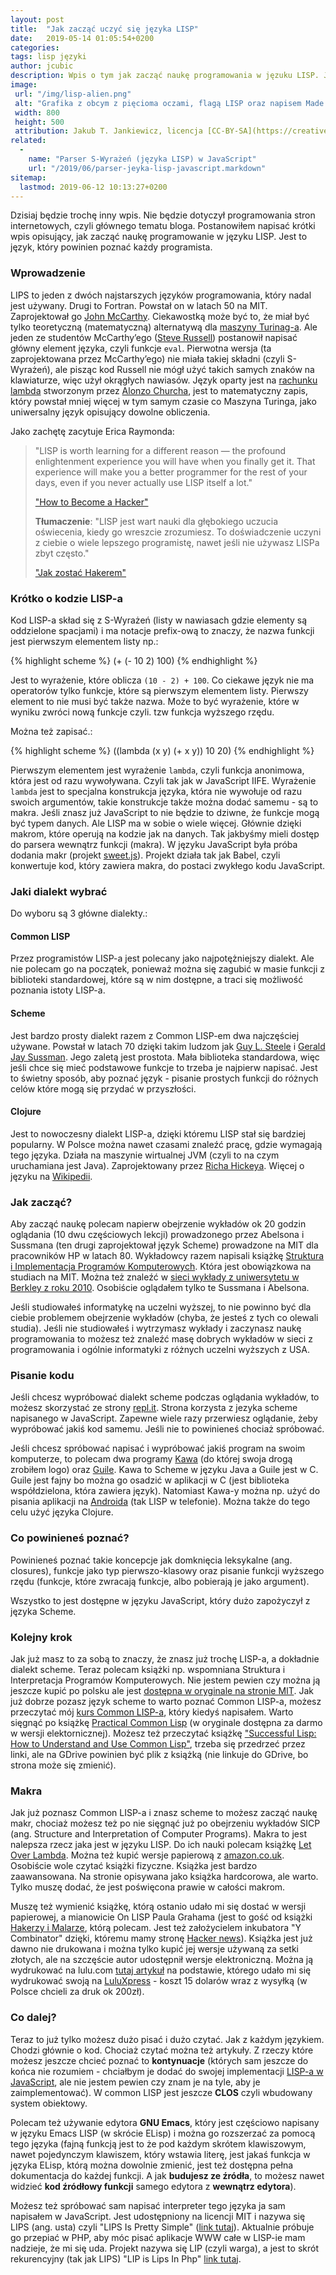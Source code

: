 ```yaml
---
layout: post
title:  "Jak zacząć uczyć się języka LISP"
date:   2019-05-14 01:05:54+0200
categories:
tags: lisp języki
author: jcubic
description: Wpis o tym jak zacząć naukę programowania w jęzuku LISP. Jaki dialekt wybrać Scheme czy Common LISP. Czy są jakieś kursy wideo i czy są książki o języku LISP.
image:
 url: "/img/lisp-alien.png"
 alt: "Grafika z obcym z pięcioma oczami, flagą LISP oraz napisem Made with secret alien technology"
 width: 800
 height: 500
 attribution: Jakub T. Jankiewicz, licencja [CC-BY-SA](https://creativecommons.org/licenses/by-sa/4.0/). źródło na [GitHub-ie](https://github.com/jcubic/jcubic.pl/blob/master/img/lisp-alien.svg) bazuje na [Lisperati](http://www.lisperati.com/logo.html) licencja Public Domain.
related:
  -
    name: "Parser S-Wyrażeń (języka LISP) w JavaScript"
    url: "/2019/06/parser-jeyka-lisp-javascript.markdown"
sitemap:
  lastmod: 2019-06-12 10:13:27+0200
---
```



Dzisiaj będzie trochę inny wpis. Nie będzie dotyczył programowania stron internetowych, czyli głównego tematu
bloga. Postanowiłem napisać krótki wpis opisujący, jak zacząć naukę programowanie w języku LISP. Jest to język,
który powinien poznać każdy programista.

<!-- more -->

### Wprowadzenie

LIPS to jeden z dwóch najstarszych języków programowania, który nadal jest używany. Drugi to Fortran.
Powstał on w latach 50 na MIT. Zaprojektował go [John McCarthy](https://pl.wikipedia.org/wiki/John_McCarthy).
Ciekawostką może być to, że miał być tylko teoretyczną (matematyczną) alternatywą dla
[maszyny Turinag-a](https://pl.wikipedia.org/wiki/Maszyna_Turinga). Ale jeden ze studentów McCarthy’ego
([Steve Russell](https://pl.wikipedia.org/wiki/Steve_Russell)) postanowił napisać główny element języka, czyli
funkcje `eval`. Pierwotna wersja (ta zaprojektowana przez McCarthy’ego) nie miała takiej składni
(czyli S-Wyrażeń), ale pisząc kod Russell nie mógł użyć takich samych znaków na klawiaturze, więc użył
okrągłych nawiasów. Język oparty jest na [rachunku lambda](https://pl.wikipedia.org/wiki/Rachunek_lambda)
stworzonym przez [Alonzo Churcha](https://pl.wikipedia.org/wiki/Alonzo_Church), jest to matematyczny zapis,
który powstał mniej więcej w tym samym czasie co Maszyna Turinga, jako uniwersalny język opisujący
dowolne obliczenia.

Jako zachętę zacytuje Erica Raymonda:

> "LISP is worth learning for a different reason — the profound enlightenment experience you will
> have when you finally get it. That experience will make you a better programmer for the rest of
> your days, even if you never actually use LISP itself a lot."
>
> ["How to Become a Hacker"](http://www.catb.org/~esr/faqs/hacker-howto.html)
>
> **Tłumaczenie**: "LISP jest wart nauki dla głębokiego uczucia oświecenia, kiedy go wreszcie
> zrozumiesz. To doświadczenie uczyni z ciebie o wiele lepszego programistę, nawet jeśli nie używasz
> LISPa zbyt często."
>
> ["Jak zostać Hakerem"](http://www.mkgajwer.jgora.net/ers.html)


### Krótko o kodzie LISP-a

Kod LISP-a skład się z S-Wyrażeń (listy w nawiasach gdzie elementy są oddzielone spacjami)
i ma notacje prefix-ową to znaczy, że nazwa funkcji jest pierwszym elementem listy
np.:

{% highlight scheme %}
(+ (- 10 2) 100)
{% endhighlight %}

Jest to wyrażenie, które oblicza `(10 - 2) + 100`. Co ciekawe język nie ma operatorów tylko funkcje,
które są pierwszym elementem listy. Pierwszy element to nie musi być także nazwa. Może to być
wyrażenie, które w wyniku zwróci nową funkcje czyli. tzw funkcja wyższego rzędu.

Można też zapisać.:

{% highlight scheme %}
((lambda (x y) (+ x y)) 10 20)
{% endhighlight %}

Pierwszym elementem jest wyrażenie `lambda`, czyli funkcja anonimowa, która jest od razu wywoływana.
Czyli tak jak w JavaScript IIFE. Wyrażenie `lambda` jest to specjalna konstrukcja języka, która nie
wywołuje od razu swoich argumentów, takie konstrukcje także można dodać samemu - są to makra.  Jeśli
znasz już JavaScript to nie będzie to dziwne, że funkcje mogą być typem danych. Ale LISP ma w sobie
o wiele więcej. Głównie dzięki makrom, które operują na kodzie jak na danych.  Tak jakbyśmy mieli
dostęp do parsera wewnątrz funkcji (makra). W języku JavaScript była próba dodania makr (projekt
[sweet.js](https://www.sweetjs.org/)). Projekt działa tak jak Babel, czyli konwertuje kod, który
zawiera makra, do postaci zwykłego kodu JavaScript.

### Jaki dialekt wybrać

Do wyboru są 3 główne dialekty.:

#### Common LISP

Przez programistów LISP-a jest polecany jako najpotężniejszy dialekt. Ale nie polecam go na początek, ponieważ
można się zagubić w masie funkcji z biblioteki standardowej, które są w nim dostępne, a traci się możliwość
poznania istoty LISP-a.

#### Scheme

Jest bardzo prosty dialekt razem z Common LISP-em dwa najczęściej używane. Powstał w latach 70 dzięki takim
ludzom jak
[Guy L. Steele](https://en.wikipedia.org/wiki/Guy_L._Steele_Jr.) i
[Gerald Jay Sussman](https://en.wikipedia.org/wiki/Gerald_Jay_Sussman). Jego zaletą jest prostota.
Mała biblioteka standardowa, więc jeśli chce się mieć podstawowe funkcje to trzeba je najpierw napisać.
Jest to świetny sposób, aby poznać język - pisanie prostych funkcji do różnych celów które mogą się przydać
w przyszłości.

#### Clojure

Jest to nowoczesny dialekt LISP-a, dzięki któremu LISP stał się bardziej popularny.  W Polsce można
nawet czasami znaleźć pracę, gdzie wymagają tego języka. Działa na maszynie wirtualnej JVM (czyli to
na czym uruchamiana jest Java). Zaprojektowany przez
[Richa Hickeya](https://pl.wikipedia.org/wiki/Rich_Hickey). Więcej o języku na
[Wikipedii](https://pl.wikipedia.org/wiki/Clojure).


### Jak zacząć?

Aby zacząć naukę polecam napierw obejrzenie wykładów ok 20 godzin oglądania (10 dwu częściowych lekcji)
prowadzonego przez Abelsona i Sussmana (ten drugi zaprojektował język Scheme) prowadzone na MIT dla
pracowników HP w latach 80. Wykładowcy razem napisali książkę
[Struktura i Implementacja Programów Komputerowych](http://lubimyczytac.pl/ksiazka/135282/struktura-i-interpretacja-programow-komputerowych). Która jest obowiązkowa na studiach na MIT. Można też znaleźć w
[sieci wykłady z uniwersytetu w Berkley z roku 2010](https://www.youtube.com/watch?v=4leZ1Ca4f0g&list=PLhMnuBfGeCDNgVzLPxF9o5UNKG1b-LFY9). Osobiście oglądałem tylko te Sussmana i Abelsona.

Jeśli studiowałeś informatykę na uczelni wyższej, to nie powinno być dla ciebie problemem obejrzenie wykładów
(chyba, że jesteś z tych co olewali studia).  Jeśli nie studiowałeś i wytrzymasz wykłady i zaczynasz naukę
programowania to możesz też znaleźć masę dobrych wykładów w sieci z programowania i ogólnie informatyki z
różnych uczelni wyższych z USA.

### Pisanie kodu

Jeśli chcesz wypróbować dialekt scheme podczas oglądania wykładów, to możesz skorzystać ze strony
[repl.it](https://repl.it/languages/scheme).  Strona korzysta z jezyka scheme napisanego w JavaScript.
Zapewne wiele razy przerwiesz oglądanie, żeby wypróbować jakiś kod samemu. Jeśli nie to powinieneś chociaż
spróbować.

Jeśli chcesz spróbować napisać i wypróbować jakiś program na swoim komputerze, to polecam dwa programy
[Kawa](https://www.gnu.org/software/kawa/index.html) (do której
swoja drogą zrobiłem logo) oraz [Guile](https://en.wikipedia.org/wiki/GNU_Guile). Kawa to Scheme w języku
Java a Guile jest w C. Guile jest fajny bo można go osadzić w aplikacji w C (jest biblioteka współdzielona,
która zawiera język). Natomiast Kawa-y można np. użyć do pisania aplikacji na
[Androida](https://www.gnu.org/software/kawa/Building-for-Android.html) (tak LISP w telefonie).
Można także do tego celu użyć języka Clojure.

### Co powinieneś poznać?

Powinieneś poznać takie koncepcje jak domknięcia leksykalne (ang. closures), funkcje jako typ pierwszo-klasowy
oraz pisanie funkcji wyższego rzędu (funkcje, które zwracają funkcje, albo pobierają je jako argument).

Wszystko to jest dostępne w języku JavaScript, który dużo zapożyczył z języka Scheme.

### Kolejny krok

Jak już masz to za sobą to znaczy, że znasz już trochę LISP-a, a dokładnie dialekt scheme. Teraz polecam
książki np. wspomniana Struktura i Interpretacja Programów Komputerowych. Nie jestem pewien czy można ją
jeszcze kupić po polsku ale jest
[dostępna w oryginale na stronie MIT](https://mitpress.mit.edu/sites/default/files/sicp/index.html).
Jak już dobrze pozasz język scheme to warto poznać Common LISP-a, możesz przeczytać mój
[kurs Common LISP-a](https://jcubic.pl/jakub-jankiewicz/lisp_tutorial.php), który kiedyś napisałem.
Warto sięgnąć po książkę [Practical Common Lisp](http://www.gigamonkeys.com/book/) (w oryginale dostępna
za darmo w wersji elektornicznej). Możesz też przeczytać książkę ["Successful Lisp: How to Understand and Use Common Lisp"](https://psg.com/~dlamkins/sl/contents.html), trzeba się przedrzeć przez linki,
ale na GDrive powinien być plik z książką (nie linkuje do GDrive, bo strona może się zmienić).

### Makra

Jak już poznasz Common LISP-a i znasz scheme to możesz zacząć naukę makr, chociaż możesz też po nie sięgnąć
już po obejrzeniu wykładów SICP (ang. Structure and Interpretation of Computer Programs). Makra to jest
nalepsza rzecz jaka jest w języku LISP. Do ich nauki polecam książkę
[Let Over Lambda](https://letoverlambda.com/). Można też kupić wersje papierową z
[amazon.co.uk](https://www.amazon.co.uk/s?k=let+over+lambda&ref=nb_sb_noss). Osobiście wole czytać książki
fizyczne. Książka jest bardzo zaawansowana. Na stronie opisywana jako książka hardcorowa, ale warto. Tylko
muszę dodać, że jest poświęcona prawie w całości makrom.

Muszę też wymienić książkę, którą ostanio udało mi się dostać w wersji papierowej, a mianowicie On LISP Paula
Grahama (jest to gość od książki
[Hakerzy i Malarze](https://helion.pl/search?qa=&serwisyall=&szukaj=Hakerzy+i+malarze&wprzyg=&wsprzed=&wyczerp=),
którą polecam. Jest też założycielem inkubatora "Y Combinator" dzięki, któremu mamy stronę
[Hacker news](https://news.ycombinator.com/)). Książka jest już dawno nie drukowana i można tylko kupić
jej wersje używaną za setki złotych, ale na szczęście autor udostępnił wersje elektroniczną. Można ją
wydrukować na lulu.com [tutaj artykuł](http://www.lurklurk.org/onlisp/onlisp.html) na podstawie, którego
udało mi się wydrukować swoją na [LuluXpress](https://xpress.lulu.com/) - koszt 15 dolarów wraz z wysyłką
(w Polsce chcieli za druk ok 200zł).

### Co dalej?

Teraz to już tylko możesz dużo pisać i dużo czytać. Jak z każdym językiem. Chodzi głównie o kod. Chociaż
czytać można też artykuły. Z rzeczy które możesz jeszcze chcieć poznać to **kontynuacje** (których sam jeszcze
do końca nie rozumiem - chciałbym je dodać do swojej implementacji
[LISP-a w JavaScript](https://jcubic.github.io/lips), ale nie jestem pewien czy znam je na tyle, aby je
zaimplementować). W common LISP jest jeszcze **CLOS** czyli wbudowany system obiektowy.

Polecam też używanie edytora **GNU Emacs**, który jest częściowo napisany w języku Emacs LISP (w skrócie
ELisp) i można go rozszerzać za pomocą tego języka (fajną funkcją jest to że pod każdym skrótem klawiszowym,
nawet pojedynczym klawiszem, który wstawia literę, jest jakaś funkcja w języka ELisp, którą można dowolnie
zmienić, jest też dostępna pełna dokumentacja do każdej funkcji. A jak **budujesz ze źródła**, to możesz nawet
widzieć **kod źródłowy funkcji** samego edytora z **wewnątrz edytora**).

Możesz też spróbować sam napisać interpreter tego języka ja sam napisałem w JavaScript. Jest udostępniony na
licencji MIT i nazywa się LIPS (ang. usta) czyli "LIPS Is Pretty Simple"
([link tutaj](https://jcubic.github.io/lips/)). Aktualnie próbuje go przepiać w PHP, aby móc pisać aplikacje
WWW całe w LISP-ie mam nadzieje, że mi się uda. Projekt nazywa się LIP (czyli warga), a jest to skrót
rekurencyjny (tak jak LIPS) "LIP is Lips In Php" [link tutaj](https://github.com/jcubic/lip).
